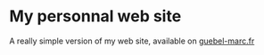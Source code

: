 # My personnal web site

A really simple version of my web site, available on [guebel-marc.fr](https://guebel-marc.fr)